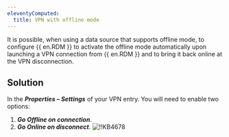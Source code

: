 ```yaml
---
eleventyComputed:
  title: VPN with offline mode
---
```

It is possible, when using a data source that supports offline mode, to configure {{ en.RDM }} to activate the offline mode automatically upon launching a VPN connection from {{ en.RDM }} and to bring it back online at the VPN disconnection.

## Solution

In the ***Properties – Settings*** of your VPN entry. You will need to enable two options:

1. ***Go Offline on connection***.
1. ***Go Online on disconnect***.
![!!KB4678](https://cdnweb.devolutions.net/docs/en/kb/KB4678.png)
